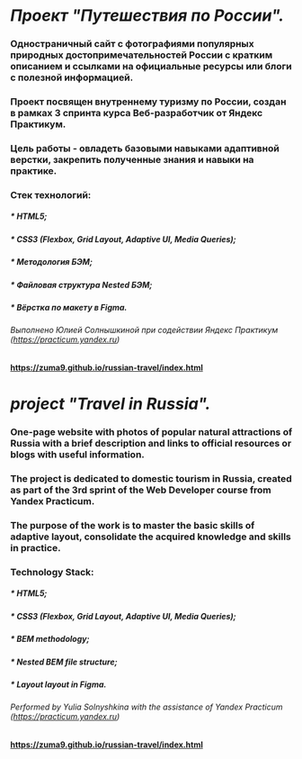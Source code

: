 # _Проект "Путешествия по России"._
### Одностраничный сайт с фотографиями популярных природных достопримечательностей России с кратким описанием и ссылками на официальные ресурсы или блоги с полезной информацией.
### Проект посвящен внутреннему туризму по России, создан в рамках 3 спринта курса Веб-разработчик от Яндекс Практикум.
### Цель работы - овладеть базовыми навыками адаптивной верстки, закрепить полученные знания и навыки на практике.
### Стек технологий:
##### * HTML5;
##### * CSS3 (Flexbox, Grid Layout, Adaptive UI, Media Queries);
##### * Методология БЭМ;
##### * Файловая структура Nested БЭМ;
##### * Вёрстка по макету в Figma.
###### Выполнено Юлией Солнышкиной при содействии Яндекс Практикум (https://practicum.yandex.ru)
#### https://zuma9.github.io/russian-travel/index.html

# _project "Travel in Russia"._
### One-page website with photos of popular natural attractions of Russia with a brief description and links to official resources or blogs with useful information.
### The project is dedicated to domestic tourism in Russia, created as part of the 3rd sprint of the Web Developer course from Yandex Practicum.
### The purpose of the work is to master the basic skills of adaptive layout, consolidate the acquired knowledge and skills in practice.
### Technology Stack:
##### * HTML5;
##### * CSS3 (Flexbox, Grid Layout, Adaptive UI, Media Queries);
##### * BEM methodology;
##### * Nested BEM file structure;
##### * Layout layout in Figma.
###### Performed by Yulia Solnyshkina with the assistance of Yandex Practicum (https://practicum.yandex.ru)
#### https://zuma9.github.io/russian-travel/index.html
